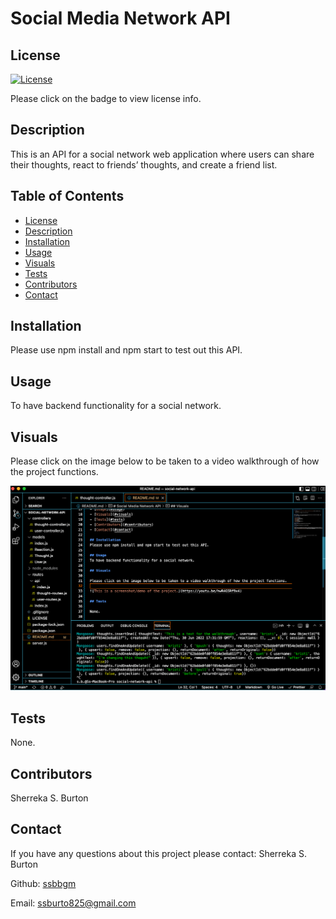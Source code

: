 # Social Media Network API 

## License
   [![License](https://img.shields.io/badge/License-MIT-yellow.svg)](https://opensource.org/licenses/MIT)

   Please click on the badge to view license info.
   

## Description
This is an API for a social network web application where users can share their thoughts, react to friends’ thoughts, and create a friend list.

## Table of Contents

- [License](#license)
- [Description](#description)
- [Installation](#installation)
- [Usage](#usage)
- [Visuals](#visuals)
- [Tests](#tests)
- [Contributors](#contributors)
- [Contact](#contact)

## Installation
Please use npm install and npm start to test out this API.

## Usage
To have backend functionality for a social network.

## Visuals

Please click on the image below to be taken to a video walkthrough of how the project functions.

[![This is a screenshot/demo of the project.](./social-media-api.png)](https://youtu.be/hwR4GSRf9x4)

## Tests

None.

## Contributors

Sherreka S. Burton

## Contact

If you have any questions about this project please contact: Sherreka S. Burton

Github: [ssbbgm](http://github.com/ssbbgm)

Email: ssburto825@gmail.com

